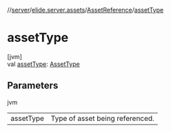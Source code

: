 //[server](../../../index.md)/[elide.server.assets](../index.md)/[AssetReference](index.md)/[assetType](asset-type.md)

# assetType

[jvm]\
val [assetType](asset-type.md): [AssetType](../-asset-type/index.md)

## Parameters

jvm

| | |
|---|---|
| assetType | Type of asset being referenced. |
